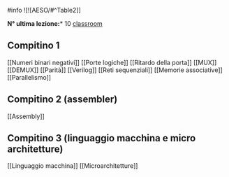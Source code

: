 #info 
![![AESO/#^Table2]]

**N° ultima lezione:*** 10
[classroom](https://classroom.google.com/u/2/c/NjIyMjg0ODk2OTM2)
## Compitino 1
[[Numeri binari negativi]]
[[Porte logiche]]
[[Ritardo della porta]]
[[MUX]]
[[DEMUX]]
[[Parità]]
[[Verilog]]
[[Reti sequenziali]]
[[Memorie associative]]
[[Parallelismo]]
## Compitino 2 (assembler)
[[Assembly]]

## Compitino 3 (linguaggio macchina e micro architetture)

[[Linguaggio macchina]]
[[Microarchitetture]]